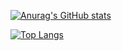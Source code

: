 [![Anurag's GitHub stats](https://github-readme-stats.vercel.app/api?username=JungH00ns&show_icons=true)](https://github.com/anuraghazra/github-readme-stats)

[![Top Langs](https://github-readme-stats.vercel.app/api/top-langs/?username=JungH00ns&layout=compact)](https://github.com/anuraghazra/github-readme-stats)
